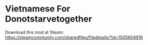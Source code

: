 # Vietnamese For Donotstarvetogether
Download this mod at Steam: https://steamcommunity.com/sharedfiles/filedetails/?id=1505604916

